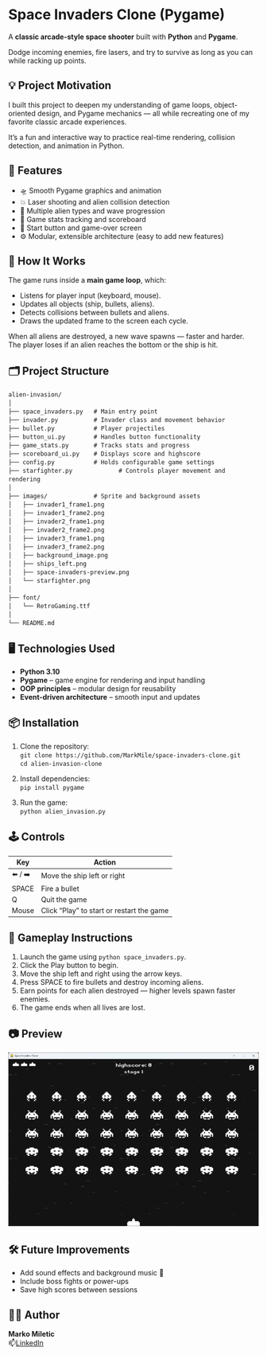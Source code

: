 # Space Invaders Clone (Pygame)

A **classic arcade-style space shooter** built with **Python** and **Pygame**.

Dodge incoming enemies, fire lasers, and try to survive as long as you can while racking up points.

## 💡 Project Motivation

I built this project to deepen my understanding of game loops, object-oriented design, and Pygame mechanics — all while recreating one of my favorite classic arcade experiences.

It’s a fun and interactive way to practice real-time rendering, collision detection, and animation in Python.

## 🚀 Features

- 🛸 Smooth Pygame graphics and animation
- 💥 Laser shooting and alien collision detection
- 👾 Multiple alien types and wave progression
- 🧠 Game stats tracking and scoreboard
- 🔘 Start button and game-over screen
- ⚙️ Modular, extensible architecture (easy to add new features)

## 🧩 How It Works

The game runs inside a **main game loop**, which:

- Listens for player input (keyboard, mouse).
- Updates all objects (ship, bullets, aliens).
- Detects collisions between bullets and aliens.
- Draws the updated frame to the screen each cycle.

When all aliens are destroyed, a new wave spawns — faster and harder. The player loses if an alien reaches the bottom or the ship is hit.

## 🗂️ Project Structure

`alien-invasion/`<br>
`│`<br>
`├── space_invaders.py   # Main entry point`<br>
`├── invader.py          # Invader class and movement behavior`<br>
`├── bullet.py           # Player projectiles`<br>
`├── button_ui.py        # Handles button functionality`<br>
`├── game_stats.py       # Tracks stats and progress`<br>
`├── scoreboard_ui.py    # Displays score and highscore`<br>
`├── config.py           # Holds configurable game settings`<br>
`├── starfighter.py             # Controls player movement and rendering`<br>
`│`<br>
`├── images/             # Sprite and background assets`<br>
`│   ├── invader1_frame1.png`<br>
`│   ├── invader1_frame2.png`<br>
`│   ├── invader2_frame1.png`<br>
`│   ├── invader2_frame2.png`<br>
`│   ├── invader3_frame1.png`<br>
`│   ├── invader3_frame2.png`<br>
`│   ├── background_image.png`<br>
`│   ├── ships_left.png`<br>
`│   ├── space-invaders-preview.png`<br>
`│   └── starfighter.png`<br>
`│`<br>
`├── font/`<br>
`│   └── RetroGaming.ttf`<br>
`│`<br>
`└── README.md`<br>

## 🖥️ Technologies Used

- **Python 3.10**
- **Pygame** – game engine for rendering and input handling
- **OOP principles** – modular design for reusability
- **Event-driven architecture** – smooth input and updates

## 📦 Installation

1. Clone the repository:<br>
  `git clone https://github.com/MarkMile/space-invaders-clone.git`<br>
  `cd alien-invasion-clone`

3. Install dependencies:<br>
  `pip install pygame`

4. Run the game:<br>
  `python alien_invasion.py`

## 🕹️ Controls

| Key     | Action                                    |
| ------- | ----------------------------------------- |
| ⬅️ / ➡️ | Move the ship left or right               |
| SPACE   | Fire a bullet                             |
| Q       | Quit the game                             |
| Mouse   | Click “Play” to start or restart the game |

## 📘 Gameplay Instructions

1. Launch the game using `python space_invaders.py`.
2. Click the Play button to begin.
3. Move the ship left and right using the arrow keys.
4. Press SPACE to fire bullets and destroy incoming aliens.
5. Earn points for each alien destroyed — higher levels spawn faster enemies.
6. The game ends when all lives are lost.

## 📷 Preview

![space-invaders-preview](https://github.com/MarkMile/space-invaders-clone/blob/main/images/space-invaders-preview.png?raw=true)

## 🛠️ Future Improvements

- Add sound effects and background music 🎵
- Include boss fights or power-ups
- Save high scores between sessions

## 🧑‍💻 Author
**Marko Miletic**<br>
📫[LinkedIn](https://www.linkedin.com/in/marko1987/)
